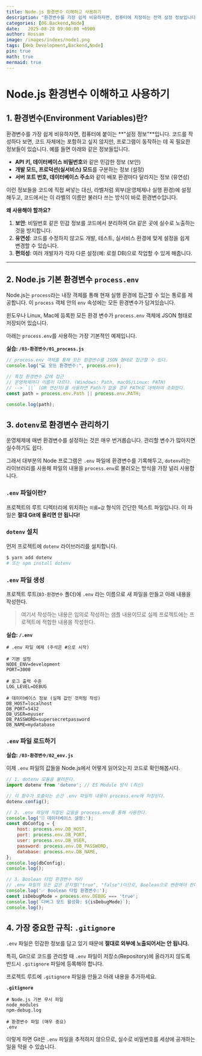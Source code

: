 ```yaml
---
title: Node.js 환경변수 이해하고 사용하기
description: "환경변수를 가장 쉽게 비유하자면, 컴퓨터에 저장하는 전역 설정 정보입니다. 코드를 작성하다 보면, 코드 자체에는 포함하고 싶지 않지만, 프로그램이 동작하는 데 꼭 필요한 정보들이 있습니다. 여기서는 이러한 환경변수를 다루는 방법에 대해 설명 합니다."
categories: [06.Backend,Node]
date:   2025-08-28 09:00:00 +0900
author: Hossam
image: /images/indexs/node1.png
tags: [Web Development,Backend,Node]
pin: true
math: true
mermaid: true
---
```


# Node.js 환경변수 이해하고 사용하기

## 1. 환경변수(Environment Variables)란?

환경변수를 가장 쉽게 비유하자면, 컴퓨터에 붙이는 **"설정 정보"**입니다. 코드를 작성하다 보면, 코드 자체에는 포함하고 싶지 않지만, 프로그램이 동작하는 데 꼭 필요한 정보들이 있습니다. 예를 들면 아래와 같은 정보들입니다.

- **API 키, 데이터베이스 비밀번호**와 같은 민감한 정보 (보안)
- **개발 모드, 프로덕션(실서비스) 모드**를 구분하는 정보 (설정)
- **서버 포트 번호, 데이터베이스 주소**와 같이 배포 환경마다 달라지는 정보 (유연성)

이런 정보들을 코드에 직접 써넣는 대신, 라벨처럼 외부(운영체제나 실행 환경)에 설정해두고, 코드에서는 이 라벨의 이름만 불러다 쓰는 방식이 바로 환경변수입니다.

**왜 사용해야 할까요?**

1.  **보안**: 비밀번호 같은 민감 정보를 코드에서 분리하여 Git 같은 곳에 실수로 노출하는 것을 방지합니다.
2.  **유연성**: 코드를 수정하지 않고도 개발, 테스트, 실서비스 환경에 맞게 설정을 쉽게 변경할 수 있습니다.
3.  **편의성**: 여러 개발자가 각자 다른 설정(예: 로컬 DB)으로 작업할 수 있게 해줍니다.

---


## 2. Node.js 기본 환경변수 `process.env`

Node.js는 `process`라는 내장 객체를 통해 현재 실행 환경에 접근할 수 있는 통로를 제공합니다. 이 `process` 객체 안의 `env` 속성에는 모든 환경변수가 담겨있습니다.

윈도우나 Linux, Mac에 등록한 모든 환경 변수가 `process.env` 객체에 JSON 형태로 저장되어 있습니다.

아래는 `process.env`를 사용하는 가장 기본적인 예제입니다.

**실습: `/03-환경변수/01_process.js`**
```javascript
// process.env 객체를 통해 모든 환경변수를 JSON 형태로 접근할 수 있다.
console.log("💻 모든 환경변수:", process.env);

// 특정 환경변수 값에 접근
// 운영체제마다 이름이 다르다. (Windows: Path, macOS/Linux: PATH)
// --> `||` (OR 연산자)를 사용하면 Path가 없을 경우 PATH로 대체하여 조회한다.
const path = process.env.Path || process.env.PATH;

console.log(path);
```


## 3. `dotenv`로 환경변수 관리하기

운영체제에 매번 환경변수를 설정하는 것은 매우 번거롭습니다. 관리할 변수가 많아지면 실수하기도 쉽다.

그래서 대부분의 Node 프로그램은 `.env` 파일에 환경변수를 기록해두고, `dotenv`라는 라이브러리를 사용해 파일의 내용을 `process.env`로 불러오는 방식을 가장 널리 사용합니다.

### `.env` 파일이란?

프로젝트의 루트 디렉터리에 위치하는 `이름=값` 형식의 간단한 텍스트 파일입니다. 이 파일은 **절대 Git에 올리면 안 됩니다!**

### `dotenv` 설치

먼저 프로젝트에 `dotenv` 라이브러리를 설치합니다.

```bash
$ yarn add dotenv
# 또는 npm install dotenv
```

### `.env` 파일 생성

프로젝트 루트(`03-환경변수` 폴더)에 `.env` 라는 이름으로 새 파일을 만들고 아래 내용을 작성한다.

> 여기서 작성하는 내용은 임의로 작성하는 샘플 내용이므로 실제 프로젝트에는 프로젝트에 적합한 내용을 작성한다.

**실습: `/.env`**
```env
# .env 파일 예제 (주석은 #으로 시작)

# 기본 설정
NODE_ENV=development
PORT=3000

# 로그 출력 수준
LOG_LEVEL=DEBUG

# 데이터베이스 정보 (실제 값인 것처럼 작성)
DB_HOST=localhost
DB_PORT=5432
DB_USER=myuser
DB_PASSWORD=supersecretpassword
DB_NAME=mydatabase
```

### `.env` 파일 로드하기

**실습: `/03-환경변수/02_env.js`**

이제 `.env` 파일의 값들을 Node.js에서 어떻게 읽어오는지 코드로 확인해봅시다.

```javascript
// 1. dotenv 모듈을 불러온다.
import dotenv from 'dotenv'; // ES Module 방식 (최신)

// 이 함수가 호출되는 순간 .env 파일의 내용이 process.env에 저장된다.
dotenv.config();

// 2. .env 파일에 저장된 값들을 process.env를 통해 사용한다.
console.log('🗄️ 데이터베이스 설정:');
const dbConfig = {
    host: process.env.DB_HOST,
    port: process.env.DB_PORT,
    user: process.env.DB_USER,
    password: process.env.DB_PASSWORD,
    database: process.env.DB_NAME,
};
console.log(dbConfig);
console.log();

// 3. Boolean 타입 환경변수 처리
// .env 파일의 모든 값은 문자열("true", "false")이므로, Boolean으로 변환해야 한다.
console.log('✅ Boolean 타입 환경변수:');
const isDebugMode = process.env.DEBUG === 'true';
console.log(`디버그 모드 활성화: ${isDebugMode}`);
console.log();
```


## 4. 가장 중요한 규칙: `.gitignore`

`.env` 파일은 민감한 정보를 담고 있기 때문에 **절대로 외부에 노출되어서는 안 됩니다.**

특히, Git으로 코드를 관리할 때 `.env` 파일이 저장소(Repository)에 올라가지 않도록 반드시 `.gitignore` 파일에 등록해야 합니다.

프로젝트 루트에 `.gitignore` 파일을 만들고 아래 내용을 추가하세요.

**`.gitignore`**
```
# Node.js 기본 무시 파일
node_modules
npm-debug.log

# 환경변수 파일 (매우 중요)
.env
```

이렇게 하면 Git은 `.env` 파일을 추적하지 않으므로, 실수로 비밀번호를 세상에 공개하는 일을 막을 수 있습니다.
